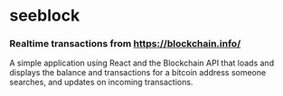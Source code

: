 # seeblock
### Realtime transactions from https://blockchain.info/

A simple application using React and the Blockchain API that loads and displays the balance and transactions for a bitcoin address someone searches, and updates on incoming transactions.
